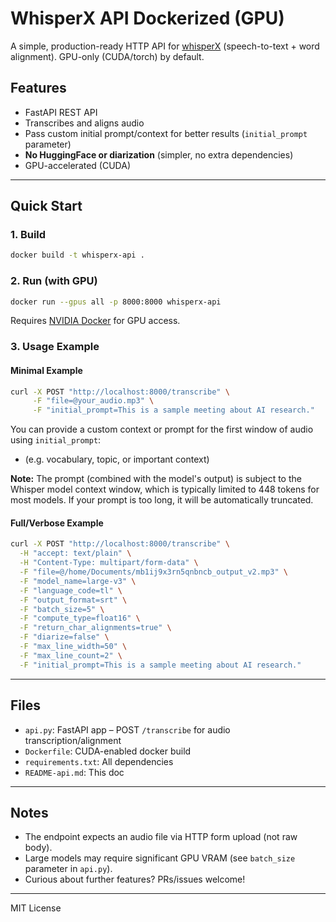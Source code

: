 # WhisperX API Dockerized (GPU)

A simple, production-ready HTTP API for [whisperX](https://github.com/m-bain/whisperX) (speech-to-text + word alignment). GPU-only (CUDA/torch) by default.

## Features

- FastAPI REST API
- Transcribes and aligns audio
- Pass custom initial prompt/context for better results (`initial_prompt` parameter)
- **No HuggingFace or diarization** (simpler, no extra dependencies)
- GPU-accelerated (CUDA)

---

## Quick Start

### 1. Build

```bash
docker build -t whisperx-api .
```

### 2. Run (with GPU)

```bash
docker run --gpus all -p 8000:8000 whisperx-api
```

Requires [NVIDIA Docker](https://docs.nvidia.com/datacenter/cloud-native/container-toolkit/latest/user-guide.html) for GPU access.

### 3. Usage Example

#### Minimal Example
```bash
curl -X POST "http://localhost:8000/transcribe" \
     -F "file=@your_audio.mp3" \
     -F "initial_prompt=This is a sample meeting about AI research."
```
You can provide a custom context or prompt for the first window of audio using `initial_prompt`:
- (e.g. vocabulary, topic, or important context)

**Note:** The prompt (combined with the model's output) is subject to the Whisper model context window, which is typically limited to 448 tokens for most models. If your prompt is too long, it will be automatically truncated.

#### Full/Verbose Example
```bash
curl -X POST "http://localhost:8000/transcribe" \
  -H "accept: text/plain" \
  -H "Content-Type: multipart/form-data" \
  -F "file=@/home/Documents/mb1ij9x3rn5qnbncb_output_v2.mp3" \
  -F "model_name=large-v3" \
  -F "language_code=tl" \
  -F "output_format=srt" \
  -F "batch_size=5" \
  -F "compute_type=float16" \
  -F "return_char_alignments=true" \
  -F "diarize=false" \
  -F "max_line_width=50" \
  -F "max_line_count=2" \
  -F "initial_prompt=This is a sample meeting about AI research."
```

---

## Files

- `api.py`: FastAPI app – POST `/transcribe` for audio transcription/alignment
- `Dockerfile`: CUDA-enabled docker build
- `requirements.txt`: All dependencies
- `README-api.md`: This doc

---

## Notes

- The endpoint expects an audio file via HTTP form upload (not raw body).
- Large models may require significant GPU VRAM (see `batch_size` parameter in `api.py`).
- Curious about further features? PRs/issues welcome!

---

MIT License
